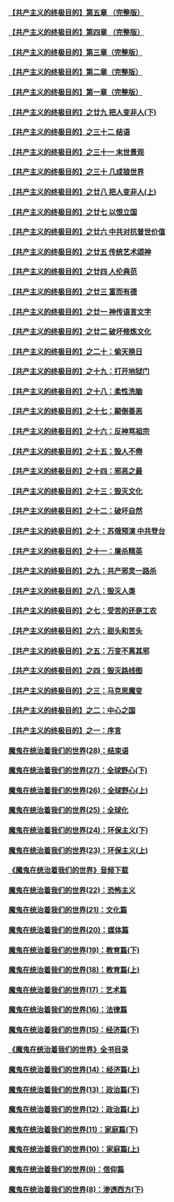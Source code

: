 #### [【共产主义的终极目的】第五章 （完整版）](../pages/nsc422/n11428912.md?t=08140300) 

#### [【共产主义的终极目的】第四章 （完整版）](../pages/nsc422/n11428907.md?t=08140300) 

#### [【共产主义的终极目的】第三章（完整版）](../pages/nsc422/n11428848.md?t=08140300) 

#### [【共产主义的终极目的】第二章（完整版）](../pages/nsc422/n11428831.md?t=08140300) 

#### [【共产主义的终极目的】第一章（完整版）](../pages/nsc422/n11417651.md?t=08140300) 

#### [【共产主义的终极目的】之廿九 把人变非人(下)](../pages/nsc422/n11344140.md?t=08140300) 

#### [【共产主义的终极目的】之三十二 结语](../pages/nsc422/n11360535.md?t=08140300) 

#### [【共产主义的终极目的】之三十一 末世景观](../pages/nsc422/n11351129.md?t=08140300) 

#### [【共产主义的终极目的】之三十 几成狼世界](../pages/nsc422/n11348280.md?t=08140300) 

#### [【共产主义的终极目的】之廿八 把人变非人(上)](../pages/nsc422/n11340492.md?t=08140300) 

#### [【共产主义的终极目的】之廿七 以恨立国](../pages/nsc422/n11336944.md?t=08140300) 

#### [【共产主义的终极目的】之廿六 中共对抗普世价值](../pages/nsc422/n11324785.md?t=08140300) 

#### [【共产主义的终极目的】之廿五 传统艺术颂神](../pages/nsc422/n11296396.md?t=08140300) 

#### [【共产主义的终极目的】之廿四 人伦典范](../pages/nsc422/n11296397.md?t=08140300) 

#### [【共产主义的终极目的】之廿三 富而有德](../pages/nsc422/n11283598.md?t=08140300) 

#### [【共产主义的终极目的】之廿一 神传语言文字](../pages/nsc422/n11263265.md?t=08140300) 

#### [【共产主义的终极目的】之廿二 破坏修炼文化](../pages/nsc422/n11245728.md?t=08140300) 

#### [【共产主义的终极目的】之二十：偷天换日](../pages/nsc422/n11238846.md?t=08140300) 

#### [【共产主义的终极目的】之十九：打开地狱门](../pages/nsc422/n11206376.md?t=08140300) 

#### [【共产主义的终极目的】之十八：柔性洗脑](../pages/nsc422/n11199994.md?t=08140300) 

#### [【共产主义的终极目的】之十七：颠倒善恶](../pages/nsc422/n11179782.md?t=08140300) 

#### [【共产主义的终极目的】之十六：反神骂祖宗](../pages/nsc422/n11166798.md?t=08140300) 

#### [【共产主义的终极目的】之十五：毁人不倦](../pages/nsc422/n11166792.md?t=08140300) 

#### [【共产主义的终极目的】之十四：邪恶之最](../pages/nsc422/n11150249.md?t=08140300) 

#### [【共产主义的终极目的】之十三：毁灭文化](../pages/nsc422/n11135227.md?t=08140300) 

#### [【共产主义的终极目的】之十二：破坏自然](../pages/nsc422/n11135214.md?t=08140300) 

#### [【共产主义的终极目的】之十：苏俄预演 中共登台](../pages/nsc422/n11118424.md?t=08140300) 

#### [【共产主义的终极目的】之十一：屠杀精英](../pages/nsc422/n11118442.md?t=08140300) 

#### [【共产主义的终极目的】之九：共产邪灵一路杀](../pages/nsc422/n11114139.md?t=08140300) 

#### [【共产主义的终极目的】之八：毁灭人类](../pages/nsc422/n11108503.md?t=08140300) 

#### [【共产主义的终极目的】之七：受苦的还是工农](../pages/nsc422/n11101809.md?t=08140300) 

#### [【共产主义的终极目的】之六：甜头和苦头](../pages/nsc422/n11096971.md?t=08140300) 

#### [【共产主义的终极目的】之五：万变不离其邪](../pages/nsc422/n11091285.md?t=08140300) 

#### [【共产主义的终极目的】之四：毁灭路线图](../pages/nsc422/n11086284.md?t=08140300) 

#### [【共产主义的终极目的】之三：马克思魔变](../pages/nsc422/n11061941.md?t=08140300) 

#### [【共产主义的终极目的】之二：中心之国](../pages/nsc422/n11047728.md?t=08140300) 

#### [【共产主义的终极目的】之一：序言](../pages/nsc422/n11086077.md?t=08140300) 

#### [魔鬼在统治着我们的世界(28)：结束语](../pages/nsc422/n10936246.md?t=08140300) 

#### [魔鬼在统治着我们的世界(27)：全球野心(下)](../pages/nsc422/n10928319.md?t=08140300) 

#### [魔鬼在统治着我们的世界(26)：全球野心(上)](../pages/nsc422/n10900318.md?t=08140300) 

#### [魔鬼在统治着我们的世界(25)：全球化](../pages/nsc422/n10788205.md?t=08140300) 

#### [魔鬼在统治着我们的世界(24)：环保主义(下)](../pages/nsc422/n10695307.md?t=08140300) 

#### [魔鬼在统治着我们的世界(23)：环保主义(上)](../pages/nsc422/n10688613.md?t=08140300) 

#### [《魔鬼在统治着我们的世界》音频下载](../pages/nsc422/n10635553.md?t=08140300) 

#### [魔鬼在统治着我们的世界(22)：恐怖主义](../pages/nsc422/n10614727.md?t=08140300) 

#### [魔鬼在统治着我们的世界(21)：文化篇](../pages/nsc422/n10597706.md?t=08140300) 

#### [魔鬼在统治着我们的世界(20)：媒体篇](../pages/nsc422/n10586579.md?t=08140300) 

#### [魔鬼在统治着我们的世界(19)：教育篇(下)](../pages/nsc422/n10564808.md?t=08140300) 

#### [魔鬼在统治着我们的世界(18)：教育篇(上)](../pages/nsc422/n10526970.md?t=08140300) 

#### [魔鬼在统治着我们的世界(17)：艺术篇](../pages/nsc422/n10499093.md?t=08140300) 

#### [魔鬼在统治着我们的世界(16)：法律篇](../pages/nsc422/n10485969.md?t=08140300) 

#### [魔鬼在统治着我们的世界(15)：经济篇(下)](../pages/nsc422/n10469975.md?t=08140300) 

#### [《魔鬼在统治着我们的世界》全书目录](../pages/nsc422/n10464261.md?t=08140300) 

#### [魔鬼在统治着我们的世界(14)：经济篇(上)](../pages/nsc422/n10457370.md?t=08140300) 

#### [魔鬼在统治着我们的世界(13)：政治篇(下)](../pages/nsc422/n10448270.md?t=08140300) 

#### [魔鬼在统治着我们的世界(12)：政治篇(上)](../pages/nsc422/n10444576.md?t=08140300) 

#### [魔鬼在统治着我们的世界(11)：家庭篇(下)](../pages/nsc422/n10440961.md?t=08140300) 

#### [魔鬼在统治着我们的世界(10)：家庭篇(上)](../pages/nsc422/n10435448.md?t=08140300) 

#### [魔鬼在统治着我们的世界(9)：信仰篇](../pages/nsc422/n10432159.md?t=08140300) 

#### [魔鬼在统治着我们的世界(8)：渗透西方(下)](../pages/nsc422/n10429603.md?t=08140300) 


